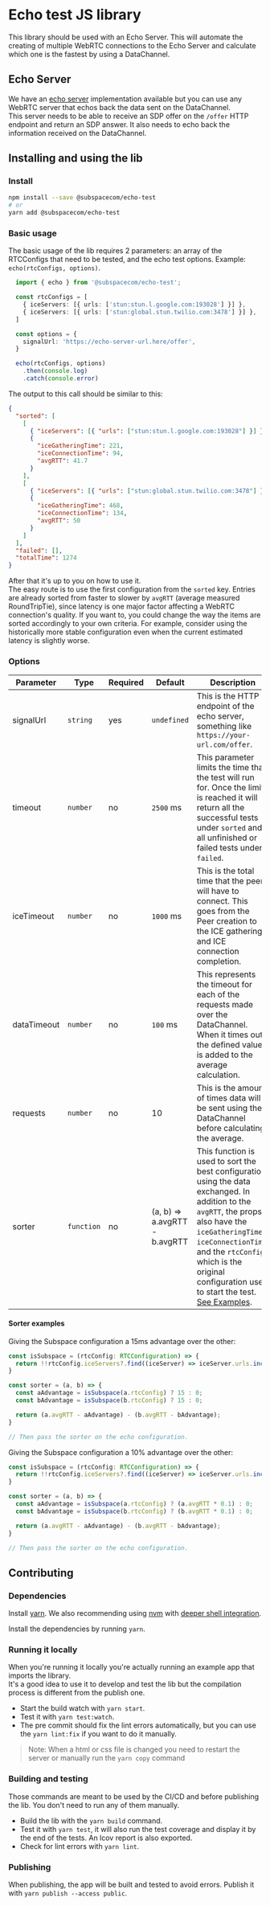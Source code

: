 # Echo test JS library

This library should be used with an Echo Server. This will automate the creating of multiple WebRTC connections to the Echo Server and calculate which one is the fastest by using a DataChannel.

## Echo Server

We have an [echo server](https://github.com/subspace-com/subspace_webrtc_echoserver) implementation available but you can use any WebRTC server that echos back the data sent on the DataChannel.\
This server needs to be able to receive an SDP offer on the `/offer` HTTP endpoint and return an SDP answer. It also needs to echo back the information received on the DataChannel.

## Installing and using the lib

### Install

```bash
npm install --save @subspacecom/echo-test
# or
yarn add @subspacecom/echo-test
```

### Basic usage

The basic usage of the lib requires 2 parameters: an array of the RTCConfigs that need to be tested, and the echo test options. Example: `echo(rtcConfigs, options)`.

```typescript
  import { echo } from '@subspacecom/echo-test';

  const rtcConfigs = [
    { iceServers: [{ urls: ['stun:stun.l.google.com:193028'] }] },
    { iceServers: [{ urls: ['stun:global.stun.twilio.com:3478'] }] },
  ]

  const options = {
    signalUrl: 'https://echo-server-url.here/offer',
  }

  echo(rtcConfigs, options)
    .then(console.log)
    .catch(console.error)
```

The output to this call should be similar to this:

```json
{
  "sorted": [
    [
      { "iceServers": [{ "urls": ["stun:stun.l.google.com:193028"] }] },
      {
        "iceGatheringTime": 221,
        "iceConnectionTime": 94,
        "avgRTT": 41.7
      }
    ],
    [
      { "iceServers": [{ "urls": ["stun:global.stun.twilio.com:3478"] }] },
      {
        "iceGatheringTime": 468,
        "iceConnectionTime": 134,
        "avgRTT": 50
      }
    ]
  ],
  "failed": [],
  "totalTime": 1274
}
```

After that it's up to you on how to use it.\
The easy route is to use the first configuration from the `sorted` key. Entries are already sorted from faster to slower by `avgRTT` (average measured RoundTripTie), since latency is one major factor affecting a WebRTC connection's quality.
If you want to, you could change the way the items are sorted accordingly to your own criteria. For example, consider using the historically more stable configuration even when the current estimated latency is slightly worse.

### Options

| Parameter | Type | Required | Default | Description |
| - | - | - | - | - |
| signalUrl | `string` | yes | `undefined` | This is the HTTP endpoint of the echo server, something like `https://your-url.com/offer`. |
| timeout | `number` | no | `2500` ms | This parameter limits the time that the test will run for. Once the limit is reached it will return all the successful tests under `sorted` and all unfinished or failed tests under `failed`. |
| iceTimeout | `number` | no | `1000` ms | This is the total time that the peer will have to connect. This goes from the Peer creation to the ICE gathering and ICE connection completion. |
| dataTimeout | `number` | no | `100` ms | This represents the timeout for each of the requests made over the DataChannel. When it times out the defined value is added to the average calculation. |
| requests | `number` | no | 10 | This is the amount of times data will be sent using the DataChannel before calculating the average. |
| sorter | `function` | no | (a, b) => a.avgRTT - b.avgRTT | This function is used to sort the best configuration using the data exchanged. In addition to the `avgRTT`, the props also have the `iceGatheringTime`, `iceConnectionTime`, and the `rtcConfig` which is the original configuration used to start the test. [See Examples](#sorter-examples). |

#### Sorter examples

Giving the Subspace configuration a 15ms advantage over the other:

```typescript
const isSubspace = (rtcConfig: RTCConfiguration) => {
  return !!rtcConfig.iceServers?.find((iceServer) => iceServer.urls.includes('subspace.com'));
}

const sorter = (a, b) => {
  const aAdvantage = isSubspace(a.rtcConfig) ? 15 : 0;
  const bAdvantage = isSubspace(b.rtcConfig) ? 15 : 0;

  return (a.avgRTT - aAdvantage) - (b.avgRTT - bAdvantage);
}

// Then pass the sorter on the echo configuration.
```

Giving the Subspace configuration a 10% advantage over the other:

```typescript
const isSubspace = (rtcConfig: RTCConfiguration) => {
  return !!rtcConfig.iceServers?.find((iceServer) => iceServer.urls.includes('subspace.com'));
}

const sorter = (a, b) => {
  const aAdvantage = isSubspace(a.rtcConfig) ? (a.avgRTT * 0.1) : 0;
  const bAdvantage = isSubspace(b.rtcConfig) ? (b.avgRTT * 0.1) : 0;

  return (a.avgRTT - aAdvantage) - (b.avgRTT - bAdvantage);
}

// Then pass the sorter on the echo configuration.
```

## Contributing

### Dependencies

Install [yarn](https://classic.yarnpkg.com/lang/en/docs/install). We also recommending using [nvm](https://github.com/nvm-sh/nvm#installing-and-updating) with [deeper shell integration](https://github.com/nvm-sh/nvm#deeper-shell-integration).

Install the dependencies by running `yarn`.

### Running it locally

When you're running it locally you're actually running an example app that imports the library.\
It's a good idea to use it to develop and test the lib but the compilation process is different from the publish one.

- Start the build watch with `yarn start`.
- Test it with `yarn test:watch`.
- The pre commit should fix the lint errors automatically, but you can use the `yarn lint:fix` if you want to do it manually.

> Note: When a html or css file is changed you need to restart the server or manually run the `yarn copy` command

### Building and testing

Those commands are meant to be used by the CI/CD and before publishing the lib. You don't need to run any of them manually.

- Build the lib with the `yarn build` command.
- Test it with `yarn test`, it will also run the test coverage and display it by the end of the tests. An lcov report is also exported.
- Check for lint errors with `yarn lint`.

### Publishing

When publishing, the app will be built and tested to avoid errors.
Publish it with `yarn publish --access public`.
